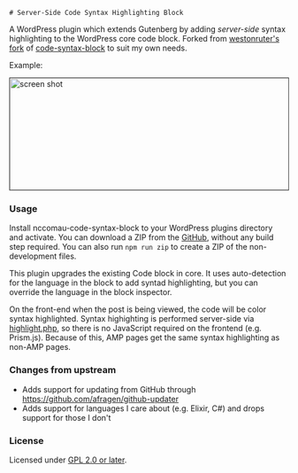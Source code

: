 
	# Server-Side Code Syntax Highlighting Block

A WordPress plugin which extends Gutenberg by adding *server-side* syntax highlighting to the WordPress core code block. Forked from [westonruter's fork](https://github.com/westonruter/code-syntax-block) of [code-syntax-block](https://github.com/mkaz/code-syntax-block) to suit my own needs.

Example:

<img src="screenshot.png" title="Screenshot example in use" alt="screen shot" width="554" height="202" style="border:1px solid #333">

### Usage

Install nccomau-code-syntax-block to your WordPress plugins directory and activate. You can download a ZIP from the [GitHub](https://github.com/nathanchere/nccomau-code-syntax-block), without any build step required. You can also run `npm run zip` to create a ZIP of the non-development files.

This plugin upgrades the existing Code block in core. It uses auto-detection for the language in the block to add syntad highlighting, but you can override the language in the block inspector.

On the front-end when the post is being viewed, the code will be color syntax highlighted. Syntax highighting is performed server-side via [highlight.php](https://github.com/scrivo/highlight.php), so there is no JavaScript required on the frontend (e.g. Prism.js). Because of this, AMP pages get the same syntax highlighting as non-AMP pages. 

### Changes from upstream

* Adds support for updating from GitHub through https://github.com/afragen/github-updater
* Adds support for languages I care about (e.g. Elixir, C#) and drops support for those I don't

### License

Licensed under [GPL 2.0 or later](https://opensource.org/licenses/GPL-2.0).
